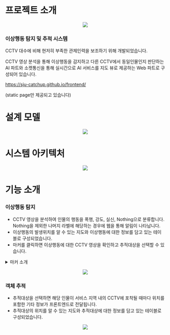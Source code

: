 # 프로젝트 소개

[<p align="center"><img src="https://user-images.githubusercontent.com/87280835/217243456-297db449-3200-49a2-b831-c3835aa5a86e.png"></p>](https://sju-catchup.github.io/frontend/)

### 이상행동 탐지 및 추적 시스템
CCTV 대수에 비해 현저히 부족한 관제인력을 보조하기 위해 개발되었습니다.


CCTV 영상 분석을 통해 이상행동을 감지하고 다른 CCTV에서 동일인물인지 판단하는 AI 파트와 소켓통신을 통해 실시간으로 AI 서비스를 지도 뷰로 제공하는 Web 파트로 구성되어 있습니다.

<https://sju-catchup.github.io/frontend/>

(static page만 제공되고 있습니다)

# 설계 모델
<p align="center"><img src="https://user-images.githubusercontent.com/68629004/192200627-dc9fd5d7-bfc7-47ea-aa5d-e15d11e6d454.jpg"></p>
 

# 시스템 아키텍처
<p align="center"><img src="https://user-images.githubusercontent.com/87280835/217241501-b89745fb-d7e1-41fb-9932-fa24b1b0dfce.png"></p>
 




# 기능 소개
### 이상행동 탐지
- CCTV 영상을 분석하여 인물의 행동을 폭행, 강도, 실신, Nothing으로 분류합니다. Nothing을 제외한 나머지 라벨에 해당하는 경우에 웹을 통해 알림이 나타납니다.
- 이상행동의 발생위치를 알 수 있는 지도와 이상행동에 대한 정보를 담고 있는 테이블로 구성되었습니다.
- 마커를 클릭하면 이상행동에 대한 CCTV 영상을 확인하고 추적대상을 선택할 수 있습니다.
<details>
<summary>마커 소개</summary>

<img src="https://user-images.githubusercontent.com/87280835/217247131-13457d9f-d87b-4309-83b0-ebb84a8b43b2.png" width="20" height="25"/> : 실시간으로 탐지된 이상행동의 발생 위치

<img src="https://user-images.githubusercontent.com/87280835/217247754-0d51e94b-15be-4a57-b3e9-803d2b43b600.png" width="20" height="25"/> : 이전에 탐지된 이상행동의 발생 위치


검은점 : 단순 CCTV의 위치 

 </details>



<p align="center"><img src="https://user-images.githubusercontent.com/87280835/217239464-ebccbeb4-4924-4234-bba9-4f21466dc934.gif"></p>


### 객체 추적
- 추적대상을 선택하면 해당 인물이 서비스 지역 내의 CCTV에 포착될 때마다 위치를 포함한 기타 정보가 프론트엔드로 전달됩니다. 
- 추적대상의 위치를 알 수 있는 지도와 추적대상에 대한 정보를 담고 있는 테이블로 구성되었습니다.

<p align="center"><img src="https://user-images.githubusercontent.com/87280835/217239507-30425317-0f25-4529-89aa-1155dcc28875.gif"></p>
